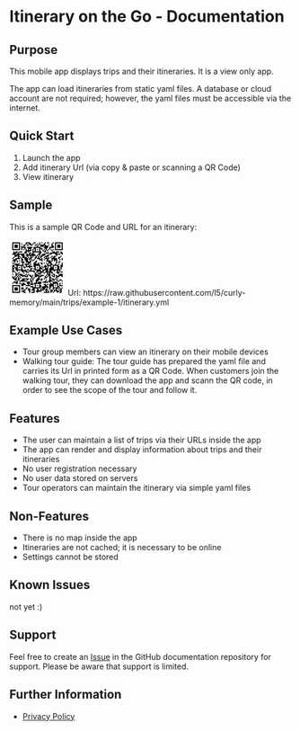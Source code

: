 # Itinerary on the Go - Documentation

## Purpose

This mobile app displays trips and their itineraries. It is a view only app.

The app can load itineraries from static yaml files. A database or cloud account are not required; however, the yaml files must be accessible via the internet.

## Quick Start

1. Launch the app
2. Add itinerary Url (via copy & paste or scanning a QR Code)
3. View itinerary

## Sample

This is a sample QR Code and URL for an itinerary:

<img src="assets/images/qr-code-url-example-1.svg" width=100 alt="QR Code for loading itinerary example 1" />
Url: https://raw.githubusercontent.com/l5/curly-memory/main/trips/example-1/itinerary.yml

## Example Use Cases
* Tour group members can view an itinerary on their mobile devices
* Walking tour guide: The tour guide has prepared the yaml file and carries its Url in printed form as a QR Code. When customers join the walking tour, they can download the app and scann the QR code, in order to see the scope of the tour and follow it.

## Features
* The user can maintain a list of trips via their URLs inside the app
* The app can render and display information about trips and their itineraries
* No user registration necessary
* No user data stored on servers
* Tour operators can maintain the itinerary via simple yaml files

## Non-Features
* There is no map inside the app
* Itineraries are not cached; it is necessary to be online
* Settings cannot be stored

## Known Issues
not yet :)
 
## Support

Feel free to create an [Issue](https://github.com/l5/itinerary-app-doc/issues) in the GitHub documentation repository for support. Please be aware that support is limited.

## Further Information

* [Privacy Policy](mobile-app-privacy-policy.md)
